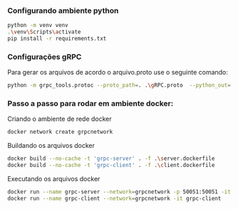 ### Configurando ambiente python

```bash
python -m venv venv
.\venv\Scripts\activate
pip install -r requirements.txt
```

### Configurações gRPC

Para gerar os arquivos de acordo o arquivo.proto use o seguinte comando:

```bash
python -m grpc_tools.protoc --proto_path=. .\gRPC.proto  --python_out=. --grpc_python_out=.
```

### Passo a passo para rodar em ambiente docker:

Criando o ambiente de rede docker

```bash
docker network create grpcnetwork
```

Buildando os arquivos docker

```bash
docker build --no-cache -t 'grpc-server' . -f .\server.dockerfile
docker build --no-cache -t 'grpc-client' . -f .\client.dockerfile
```

Executando os arquivos docker

```bash
docker run --name grpc-server --network=grpcnetwork -p 50051:50051 -it grpc-server
docker run --name grpc-client --network=grpcnetwork -it grpc-client
```
